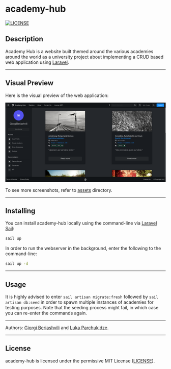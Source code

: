 # academy-hub

[![LICENSE](https://img.shields.io/badge/License-MIT-red.svg)](https://github.com/GiorgiBeriashvili/academy-hub#License "Project's LICENSE section")

## Description

Academy Hub is a website built themed around the various academies around the world as a university project about implementing a CRUD based web application using [Laravel](https://laravel.com).

---

## Visual Preview

Here is the visual preview of the web application:

![Register](https://github.com/GiorgiBeriashvili/academy-hub/blob/main/assets/sidebar.png "Visual Preview of Academy Hub")

To see more screenshots, refer to [assets](https://github.com/GiorgiBeriashvili/academy-hub/blob/main/assets "Assets directory on GitHub") directory.

---

## Installing

You can install academy-hub locally using the command-line via [Laravel Sail](https://laravel.com/docs/8.x/sail):

```sh
sail up
```

In order to run the webserver in the background, enter the following to the command-line:

```sh
sail up -d
```

---

## Usage

It is highly advised to enter `sail artisan migrate:fresh` followed by `sail artisan db:seed` in order to spawn multiple instances of academies for testing purposes. Note that the seeding process might fail, in which case you can re-enter the commands again.

---

Authors: [Giorgi Beriashvili](https://github.com/GiorgiBeriashvili "GitHub Profile of Giorgi Beriashvili") and [Luka Parchukidze](https://github.com/LukaParchukidze "GitHub Profile of Luka Parchukidze").

---

## License

academy-hub is licensed under the permissive MIT License ([LICENSE](https://github.com/GiorgiBeriashvili/academy-hub/blob/main/LICENSE "Copy of the MIT license")).
